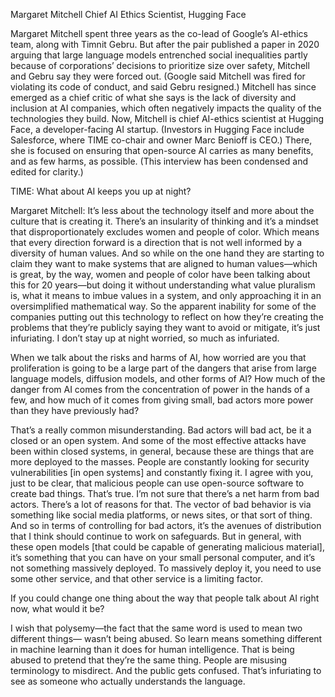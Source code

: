 Margaret Mitchell
Chief AI Ethics Scientist, Hugging Face

Margaret Mitchell spent three years as the co-lead of Google’s AI-ethics team, along with Timnit Gebru. But after the pair published a paper in 2020 arguing that large language models entrenched social inequalities partly because of corporations’ decisions to prioritize size over safety, Mitchell and Gebru say they were forced out. (Google said Mitchell was fired for violating its code of conduct, and said Gebru resigned.) Mitchell has since emerged as a chief critic of what she says is the lack of diversity and inclusion at AI companies, which often negatively impacts the quality of the technologies they build. Now, Mitchell is chief AI-ethics scientist at Hugging Face, a developer-facing AI startup. (Investors in Hugging Face include Salesforce, where TIME co-chair and owner Marc Benioff is CEO.) There, she is focused on ensuring that open-source AI carries as many benefits, and as few harms, as possible. (This interview has been condensed and edited for clarity.)

TIME: What about AI keeps you up at night?

Margaret Mitchell: It’s less about the technology itself and more about the culture that is creating it. There’s an insularity of thinking and it’s a mindset that disproportionately excludes women and people of color. Which means that every direction forward is a direction that is not well informed by a diversity of human values. And so while on the one hand they are starting to claim they want to make systems that are aligned to human values—which is great, by the way, women and people of color have been talking about this for 20 years—but doing it without understanding what value pluralism is, what it means to imbue values in a system, and only approaching it in an oversimplified mathematical way. So the apparent inability for some of the companies putting out this technology to reflect on how they’re creating the problems that they’re publicly saying they want to avoid or mitigate, it’s just infuriating. I don’t stay up at night worried, so much as infuriated.

When we talk about the risks and harms of AI, how worried are you that proliferation is going to be a large part of the dangers that arise from large language models, diffusion models, and other forms of AI? How much of the danger from AI comes from the concentration of power in the hands of a few, and how much of it comes from giving small, bad actors more power than they have previously had?

That’s a really common misunderstanding. Bad actors will bad act, be it a closed or an open system. And some of the most effective attacks have been within closed systems, in general, because these are things that are more deployed to the masses. People are constantly looking for security vulnerabilities [in open systems] and constantly fixing it. I agree with you, just to be clear, that malicious people can use open-source software to create bad things. That’s true. I’m not sure that there’s a net harm from bad actors. There’s a lot of reasons for that. The vector of bad behavior is via something like social media platforms, or news sites, or that sort of thing. And so in terms of controlling for bad actors, it’s the avenues of distribution that I think should continue to work on safeguards. But in general, with these open models [that could be capable of generating malicious material], it’s something that you can have on your small personal computer, and it’s not something massively deployed. To massively deploy it, you need to use some other service, and that other service is a limiting factor.

If you could change one thing about the way that people talk about AI right now, what would it be?

I wish that polysemy—the fact that the same word is used to mean two different things— wasn’t being abused. So learn means something different in machine learning than it does for human intelligence. That is being abused to pretend that they’re the same thing. People are misusing terminology to misdirect. And the public gets confused. That’s infuriating to see as someone who actually understands the language.